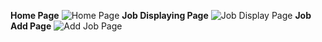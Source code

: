 **Home Page**
![Home Page](https://github.com/user-attachments/assets/d51d3e63-0559-4073-bb33-15399079912d)
**Job Displaying Page**
![Job Display Page](https://github.com/user-attachments/assets/fb4b607b-834a-41df-8cd8-eb1ff8bb8822)
**Job Add Page**
![Add Job Page](https://github.com/user-attachments/assets/75ec9b16-48ac-45ff-8f92-abd4adedb4eb)
